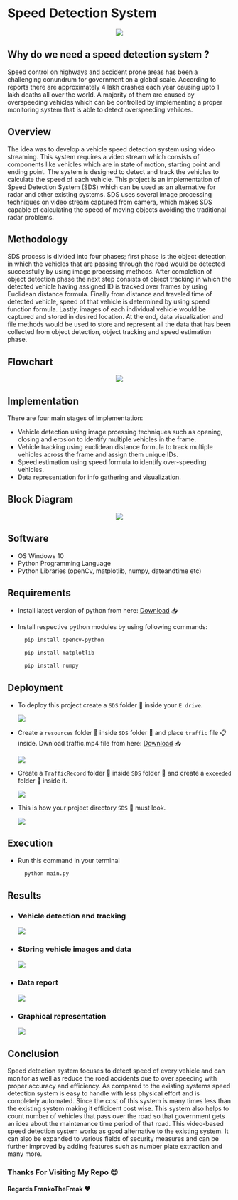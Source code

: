 # Speed Detection System

<p align="center">
  <img src="others/thumbnail.jpg" />
</p>

## Why do we need a speed detection system ?

Speed control on highways and accident prone areas has been a challenging conundrum for government on a global scale. According to reports there are approximately 4 lakh crashes each year causing upto 1 lakh deaths all over the world. A majority of them are caused by overspeeding vehicles which can be controlled by implementing a proper monitoring system that is able to detect overspeeding vehilces.

## Overview

The idea was to develop a vehicle speed detection system using video streaming. This
system requires a video stream which consists of components like vehicles which are in state
of motion, starting point and ending point. The system is designed to detect and track the
vehicles to calculate the speed of each vehicle. This project is an implementation of Speed
Detection System (SDS) which can be used as an alternative for radar and other existing
systems. SDS uses several image processing techniques on video stream captured from
camera, which makes SDS capable of calculating the speed of moving objects avoiding the
traditional radar problems.

## Methodology

SDS process is divided into four phases; first phase is the object detection in which
the vehicles that are passing through the road would be detected successfully by using image
processing methods. After completion of object detection phase the next step consists of
object tracking in which the detected vehicle having assigned ID is tracked over frames by
using Euclidean distance formula. Finally from distance and traveled time of detected vehicle,
speed of that vehicle is determined by using speed function formula.
Lastly, images of each individual vehicle would be captured and stored in desired
location. At the end, data visualization and file methods would be used to store and represent
all the data that has been collected from object detection, object tracking and speed estimation
phase. 

## Flowchart

<p align="center">
  <img src="others/flowchart.jpeg" />
</p>

## Implementation 

  There are four main stages of implementation:
  - Vehicle detection using image prcessing techniques such as opening, closing and erosion to identify multiple vehicles in the frame.
  - Vehicle tracking using euclidean distance formula to track multiple vehicles across the frame and assign them unique IDs.
  - Speed estimation using speed formula to identify over-speeding vehicles.
  - Data representation for info gathering and visualization.

## Block Diagram 

<p align="center">
  <img src="others/blockdiagram.png" />
</p>

## Software 

- OS Windows 10
- Python Programming Language
- Python Libraries (openCv, matplotlib, numpy, dateandtime etc)

## Requirements 

- Install latest version of python from here: <a href="https://www.python.org/downloads/" target="_blank">Download</a> 📥	

- Install respective python modules by using following commands:

  ```bash
    pip install opencv-python
  ```
  
  ```bash
    pip install matplotlib
  ```
  
  ```bash
    pip install numpy
  ```
  
## Deployment

- To deploy this project create a `SDS` folder :file_folder: inside your `E drive`.

  <img src="others/directorysetup1.PNG" />

- Create a `resources` folder :file_folder: inside `SDS` folder :file_folder: and place `traffic` file 📋 inside. Dwnload traffic.mp4 file from here: <a href="https://drive.google.com/drive/folders/1d22cp2Fw9vk3DxcUdtWovjdlWmGkNiQz?usp=sharing">Download</a> 📥	

  <img src="others/directorysetup2.PNG" />

- Create a `TrafficRecord` folder :file_folder: inside `SDS` folder :file_folder: and create a `exceeded` folder :file_folder: inside it.

  <img src="others/directorysetup3.PNG" />

- This is how your project directory `SDS` :file_folder: must look.
 
  <img src="others/directorysetup4.PNG" />

## Execution

- Run this command in your terminal

  ```bash
    python main.py
  ```

## Results

- ### Vehicle detection and tracking

  <p>
    <img src="others/outputwindow.png" />
  </p>

- ### Storing vehicle images and data

  <p>
    <img src="others/outputdirectory.png" />
  </p>

- ### Data report

  <p>
    <img src="others/outputreport.png" />
  </p>

- ### Graphical representation

  <p>
    <img src="others/outputgraph.png" />
  </p>

## Conclusion

Speed detection system focuses to detect speed of every vehicle and can monitor as
well as reduce the road accidents due to over speeding with proper accuracy and efficiency.
As compared to the existing systems speed detection system is easy to handle with less
physical effort and is completely automated.
Since the cost of this system is many times less than the existing system making it efficicent cost wise. This system also helps to count number of vehicles that pass over the
road so that government gets an idea about the maintenance time period of that road. This video-based speed detection system works as good alternative to the
existing system. It can also be expanded to various fields
of security measures and can be further improved by adding features such as number plate extraction and many more. 

### Thanks For Visiting My Repo :blush:
#### Regards FrankoTheFreak :heart:
